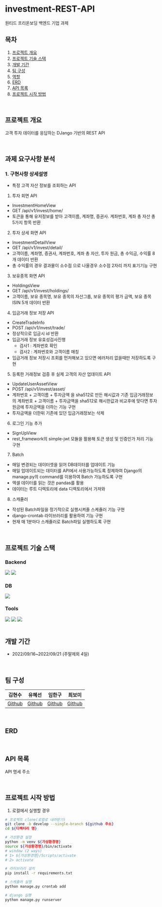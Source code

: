 # investment-REST-API
원티드 프리온보딩 백엔드 기업 과제

## 목차
1. [프로젝트 개요](#프로젝트-개요)
2. [프로젝트 기술 스택](#프로젝트-기술-스택)
3. [개발 기간](#개발-기간)
4. [팀 구성](#팀-구성)
5. [역할](#역할)
6. [ERD](#ERD)
7. [API 목록](#API-목록)
8. [프로젝트 시작 방법](#프로젝트-시작-방법)


<br>


## 프로젝트 개요
고객 투자 데이터를 응답하는 DJango 기반의 REST API


<br>

## 과제 요구사항 분석
### 1. 구현사항 상세설명

- 특정 고객 자산 정보를 조회하는 API
1. 투자 회면 API
 - InvestmentHomeView
 - GET /api/v1/invest/home/
 - 토큰을 통해 유저정보를 받아 고객이름, 계좌명, 증권사. 계좌번호, 계좌 총 자산 총 5가지 항목 반환
2. 투자 상세 화면 API
 - InvestmentDetailView
 - GET /api/v1/invest/detail/
 - 고객이름, 계좌명, 증권사, 계좌번호, 계좌 총 자산, 투자 원금, 총 수익금, 수익률 8개 데이터 반환
 - 총 수익률의 경우 결과물이 소수점 으로 나올경우 소수점 2자리 까지 표기기능 구현
3. 보유종목 화면 API 
 - HoldingsView
 - GET /api/v1/invest/holdings/
 - 고객이름, 보유 종목명, 보유 종목의 자산그룹, 보유 종목의 평가 금액, 보유 종목 ISIN 5개 데이터 반환
4. 입금거래 정보 저장 API
 - CreateTradeInfo
 - POST /api/v1/invest/trade/
 - 정상적으로 입금시 id 반환
 - 입금거래 정보 유효성검사진행
   - 검사1 : 계좌번호 확인
   - 검사2 : 계좌번호와 고객이름 매칭 
 - 입급거래 정보 저장시 조회를 먼저해보고 있으면 에러처리 없을때만 저장하도록 구현 
5. 등록한 거래정보 검증 후 실제 고객의 자산 업데이트 API
 - UpdateUserAssetView
 - POST /api/v1/invest/asset/
 - 계좌번호 + 고객이름 + 투자금액 을 sha512로 만든 해시값과 기존 입금거래정보 의 계좌번호 + 고객이름 + 투자금액을 sha512로 해시한값과 비교후에 맞다면 투자원금에 투자금액을 더하는 기능 구현
 - 투자금액을 더한뒤 기존에 있던 입금거래정보는 삭제
6. 로그인 기능 추가
 - SignUpView
 - rest_framework의 simple-jwt 모듈을 활용해 토큰 생성 및 인증인가 처리 기능 구현
7. Batch
 - 매일 변경되는 데이터셋을 읽어 DB데이터를 업데이트 기능
 - 매일 업데이트되는 데이터를 API에서 사용가능하도록 정제하여 Django의 manage.py의 command를 이용하여 Batch 가능하도록 구현
 - 엑셀 데이터를 읽는 것은 pandas를 활용
 - 데이터는 루트 디렉토리에 data 디렉토리에서 가져와 
8. 스캐쥴러
 - 작성된 Batch파일을 정기적으로 실행시켜줄 스케쥴러 기능 구현
 - django-crontab 라이브러리를 활용하여 기능 구현
 - 현재 매 1분마다 스캐쥴러로 Batch파일 실행하도록 구현

<br>

## 프로젝트 기술 스택

### Backend
<section>
<img src="https://img.shields.io/badge/Django-092E20?logo=Django&logoColor=white"/>
<img src="https://img.shields.io/badge/Django%20REST%20Framework-092E20?logo=Django&logoColor=white"/>
</section>

### DB
<section>
<img src="https://img.shields.io/badge/MySQL-4479A1?logo=MySQL&logoColor=white"/>
</section>

### Tools
<section>
<img src="https://img.shields.io/badge/GitHub-181717?logo=GitHub&logoColor=white"/>
<img src="https://img.shields.io/badge/Discord-5865F2?logo=Discord&logoColor=white">
<img src="https://img.shields.io/badge/Postman-FF6C37?logo=Postman&logoColor=white">
</section>
<!-- | 백엔드 | DB   |  Tools   |
| ---- | ------ | --- |
|      |        |    | -->


<br>


## 개발 기간
- 2022/09/16~2022/09/21 (주말제외 4일)


<br>


## 팀 구성
| 김현수 | 유혜선 | 임한구 |  최보미  |
| ------ | ------ | ------ | --- |
| [Github](https://github.com/HyeonsooKim) | [Github](https://github.com/Hyes-y)   | [Github](https://github.com/nicholas019/)   |  [Github](https://github.com/BomiChoi)   |


<br>


## ERD



<br>


## API 목록
API 명세 주소

<br>


## 프로젝트 시작 방법
1. 로컬에서 실행할 경우
```bash
# 프로젝트 clone(로컬로 내려받기)
git clone -b develop --single-branch ${github 주소}
cd ${디렉터리 명}

# 가상환경 설정
python -m venv ${가상환경명}
source ${가상환경명}/bin/activate
# window (2 ways) 
# 1> ${가상환경명}/Scripts/activate
# 2> activate

# 라이브러리 설치
pip install -r requirements.txt

# 스케쥴러 실행
python manage.py crontab add

# django 실행
python manage.py runserver
```

<br>
